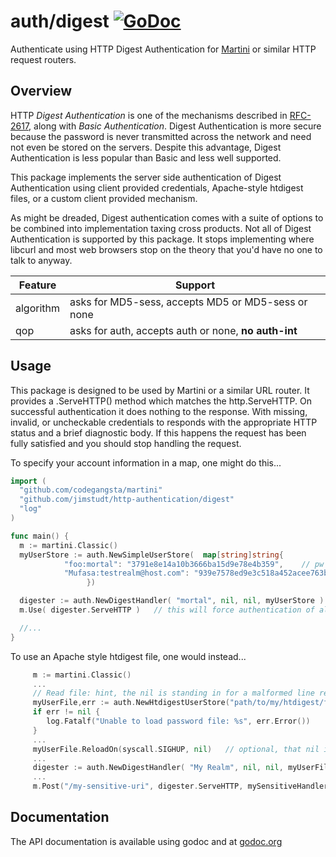 # auth/digest [![GoDoc](https://godoc.org/github.com/jimstudt/http-authentication/digest?status.png)](http://godoc.org/github.com/jimstudt/http-authentication/digest)

Authenticate using HTTP Digest Authentication for [Martini](https://github.com/codegangsta/martini)
or similar HTTP request routers.

## Overview

HTTP _Digest Authentication_ is one of the mechanisms described in 
[RFC-2617](http://pretty-rfc.herokuapp.com/RFC2617), along with
_Basic Authentication_. Digest Authentication is more secure because the password is 
never transmitted across the network and need not even be stored on the servers. Despite this
advantage, Digest Authentication is less popular than Basic and less well supported.

This package implements the server side authentication of Digest Authentication using
client provided credentials, Apache-style htdigest files, or a custom client provided
mechanism.

As might be dreaded, Digest authentication comes with a suite of options to be combined
into implementation taxing cross products. Not all of Digest Authentication
is supported by this package. It stops implementing where libcurl and most web browsers stop
on the theory that you'd have no one to talk to anyway.

| Feature | Support |
|---------|---------|
| algorithm | asks for MD5-sess, accepts MD5 or MD5-sess or none |
| qop | asks for auth, accepts auth or none, **no auth-int** |

## Usage

This package is designed to be used by Martini or a similar URL router. It provides a .ServeHTTP()
method which matches the http.ServeHTTP. On successful authentication it does nothing to the response.
With missing, invalid, or uncheckable credentials to responds with the appropriate HTTP status and
a brief diagnostic body. If this happens the request has been fully satisfied and you should 
stop handling the request.

To specify your account information in a map, one might do this...

~~~ go
import (
  "github.com/codegangsta/martini"
  "github.com/jimstudt/http-authentication/digest"
  "log"
)

func main() {
  m := martini.Classic()
  myUserStore := auth.NewSimpleUserStore(  map[string]string{
			"foo:mortal": "3791e8e14a10b3666ba15d9e78e4b359",    // pw is 'bar'
			"Mufasa:testrealm@host.com": "939e7578ed9e3c518a452acee763bce9",   // pw is 'Circle Of Life'
                 })

  digester := auth.NewDigestHandler( "mortal", nil, nil, myUserStore )
  m.Use( digester.ServeHTTP )   // this will force authentication of all requests, you can be more specific.

  //...
}
~~~

To use an Apache style htdigest file, one would instead...

~~~ go
     m := martini.Classic()
     ...
     // Read file: hint, the nil is standing in for a malformed line reporter function.
     myUserFile,err := auth.NewHtdigestUserStore("path/to/my/htdigest/file", nil)
     if err != nil {
		log.Fatalf("Unable to load password file: %s", err.Error())
     }
     ...
     myUserFile.ReloadOn(syscall.SIGHUP, nil)   // optional, that nil is the bad line reporter again
     ...
     digester := auth.NewDigestHandler( "My Realm", nil, nil, myUserFile )
     ...
     m.Post("/my-sensitive-uri", digester.ServeHTTP, mySensitiveHandler)  // just protect this one, notice chained handlers.
~~~

## Documentation

The API documentation is available using godoc and at [godoc.org](http://godoc.org/github.com/jimstudt/http-authentication/digest)




